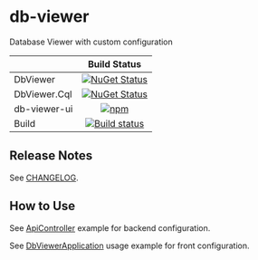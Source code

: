 # db-viewer

Database Viewer with custom configuration

|              | Build Status
|--------------|:--------------:
| DbViewer | [![NuGet Status](https://img.shields.io/nuget/v/SkbKontur.DbViewer)](https://www.nuget.org/packages/SkbKontur.DbViewer/)
| DbViewer.Cql | [![NuGet Status](https://img.shields.io/nuget/v/SkbKontur.DbViewer.Cql)](https://www.nuget.org/packages/SkbKontur.DbViewer.Cql/)
| db-viewer-ui | [![npm](https://img.shields.io/npm/v/@skbkontur/db-viewer-ui)](https://www.npmjs.com/package/@skbkontur/db-viewer-ui/)
| Build | [![Build status](https://ci.appveyor.com/api/projects/status/jedtsmk59s4oaivm/branch/master?svg=true)](https://ci.appveyor.com/project/skbkontur/db-viewer/branch/master)

## Release Notes

See [CHANGELOG](CHANGELOG.md).

## How to Use

See [ApiController](https://github.com/skbkontur/db-viewer/blob/master/DbViewer.TestApi/Controllers/DbViewerApiController.cs) example for backend configuration.

See [DbViewerApplication](https://github.com/skbkontur/db-viewer/blob/master/db-viewer-ui/index.tsx) usage example for front configuration.
